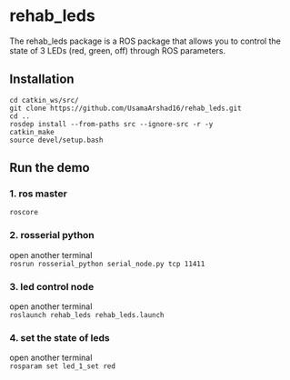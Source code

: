 # rehab_leds
The rehab_leds package is a ROS package that allows you to control the state of 3 LEDs (red, green, off) through ROS parameters.

## Installation
```cd catkin_ws/src/```\
```git clone https://github.com/UsamaArshad16/rehab_leds.git```\
```cd ..```\
```rosdep install --from-paths src --ignore-src -r -y```\
```catkin_make```\
```source devel/setup.bash```

## Run the demo
### 1. ros master
```roscore```
### 2. rosserial python
open another terminal\
```rosrun rosserial_python serial_node.py tcp 11411```
### 3. led control node
open another terminal\
```roslaunch rehab_leds rehab_leds.launch```
### 4. set the state of leds
open another terminal\
```rosparam set led_1_set red```
